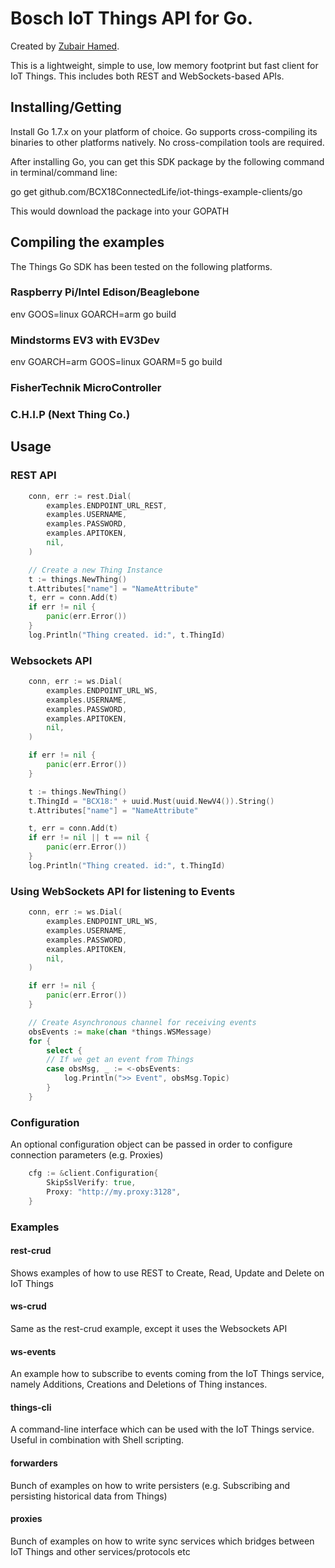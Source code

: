 # Bosch IoT Things API for Go.

Created by [Zubair Hamed](https://github.com/zubairhamed).

This is a lightweight, simple to use, low memory footprint but fast client for IoT Things.
This includes both REST and WebSockets-based APIs.

## Installing/Getting
Install Go 1.7.x on your platform of choice. Go supports cross-compiling its binaries to other platforms natively.
No cross-compilation tools are required. 

After installing Go, you can get this SDK package by the following command in terminal/command line:

go get github.com/BCX18ConnectedLife/iot-things-example-clients/go

This would download the package into your GOPATH

## Compiling the examples

The Things Go SDK has been tested on the following platforms.

### Raspberry Pi/Intel Edison/Beaglebone
env GOOS=linux GOARCH=arm go build

### Mindstorms EV3 with EV3Dev
env GOARCH=arm GOOS=linux GOARM=5 go build

### FisherTechnik MicroController

### C.H.I.P (Next Thing Co.)

## Usage
### REST API
``` go
	conn, err := rest.Dial(
		examples.ENDPOINT_URL_REST,
		examples.USERNAME,
		examples.PASSWORD,
		examples.APITOKEN,
		nil,
	)

	// Create a new Thing Instance
	t := things.NewThing()
	t.Attributes["name"] = "NameAttribute"
	t, err = conn.Add(t)
	if err != nil {
		panic(err.Error())
	}
	log.Println("Thing created. id:", t.ThingId)
```


### Websockets API
``` go
	conn, err := ws.Dial(
		examples.ENDPOINT_URL_WS,
		examples.USERNAME,
		examples.PASSWORD,
		examples.APITOKEN,
		nil,
	)

	if err != nil {
		panic(err.Error())
	}

	t := things.NewThing()
	t.ThingId = "BCX18:" + uuid.Must(uuid.NewV4()).String()
	t.Attributes["name"] = "NameAttribute"

	t, err = conn.Add(t)
	if err != nil || t == nil {
		panic(err.Error())
	}
	log.Println("Thing created. id:", t.ThingId)
```

### Using WebSockets API for listening to Events
``` go
	conn, err := ws.Dial(
		examples.ENDPOINT_URL_WS,
		examples.USERNAME,
		examples.PASSWORD,
		examples.APITOKEN,
		nil,
	)

	if err != nil {
		panic(err.Error())
	}

	// Create Asynchronous channel for receiving events
	obsEvents := make(chan *things.WSMessage)
	for {
		select {
		// If we get an event from Things
		case obsMsg, _ := <-obsEvents:
			log.Println(">> Event", obsMsg.Topic)
		}
	}
```

### Configuration
An optional configuration object can be passed in order to configure connection parameters (e.g. Proxies)
``` go
	cfg := &client.Configuration{
		SkipSslVerify: true,
		Proxy: "http://my.proxy:3128",
	}
```

### Examples
#### rest-crud
Shows examples of how to use REST to Create, Read, Update and Delete on IoT Things

#### ws-crud
 Same as the rest-crud example, except it uses the Websockets API

#### ws-events
 An example how to subscribe to events coming from the IoT Things service, namely Additions, Creations and Deletions of Thing instances.

#### things-cli
A command-line interface which can be used with the IoT Things service. Useful in combination with Shell scripting.

#### forwarders
Bunch of examples on how to write persisters (e.g. Subscribing and persisting historical data from Things)

#### proxies
Bunch of examples on how to write sync services which bridges between IoT Things and other services/protocols etc
